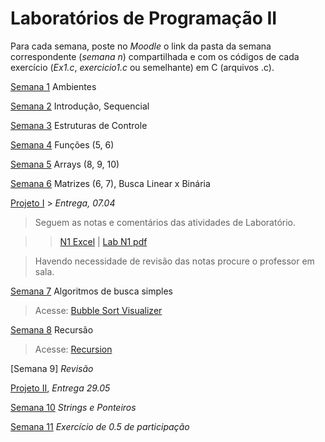 # Laboratórios de Programação II

Para cada semana, poste no *Moodle* o link da pasta da semana correspondente (*semana n*) compartilhada e com os códigos de cada exercício (*Ex1.c*, *exercicio1.c* ou semelhante) em C (arquivos .c).

[Semana 1](https://github.com/Rogerio-mack/LP2_2024S1/blob/main/Semana1/ap2-semana1-lab.pdf) Ambientes

[Semana 2](https://github.com/Rogerio-mack/LP2_2024S1/blob/main/Semana2/ap2-semana2-lab.pdf) Introdução, Sequencial

[Semana 3](https://github.com/Rogerio-mack/LP2_2024S1/blob/main/Semana3/ap2-semana3-lab.pdf) Estruturas de Controle

[Semana 4](https://github.com/Rogerio-mack/LP2_2024S1/blob/main/Semana4/ap2-semana4-lab.pdf) Funções (5, 6)

[Semana 5](https://github.com/Rogerio-mack/LP2_2024S1/blob/main/Semana5/ap2-semana5-lab.pdf) Arrays (8, 9, 10)

[Semana 6](https://github.com/Rogerio-mack/LP2_2024S1/blob/main/Semana6/ap2-semana6-matrizes.pdf) Matrizes (6, 7), Busca Linear x Binária

[Projeto I](https://github.com/Rogerio-mack/LP2_2024S1/blob/main/AP2_PROJETO1.pdf) > *Entrega, 07.04*

> Seguem as notas e comentários das atividades de Laboratório.
 
>> [N1 Excel](https://github.com/Rogerio-mack/LP2_2024S1/raw/main/02N11%20Notas_N1.xlsx) | [Lab N1 pdf](https://github.com/Rogerio-mack/LP2_2024S1/raw/main/02N11%20Notas_N1b.pdf)

> Havendo necessidade de revisão das notas procure o professor em sala.

[Semana 7](https://github.com/Rogerio-mack/LP2_2024S1/blob/main/Semana7/ap2-semana12-lab.pdf) Algoritmos de busca simples

> Acesse: [Bubble Sort Visualizer](https://www.hackerearth.com/practice/algorithms/sorting/bubble-sort/visualize/)

[Semana 8](https://github.com/Rogerio-mack/LP2_2024S1/blob/main/Semana8/APII-2023.2%20-%20Exerc%C3%ADcios%20sobre%20recurs%C3%A3o.pdf) Recursão

> Acesse: [Recursion](https://github.com/Rogerio-mack/LP2_2024S1/blob/main/recursion.md)

[Semana 9] *Revisão*

[Projeto II](https://github.com/Rogerio-mack/LP2_2024S1/blob/main/Projeto-Dicionario_do_Samuel.pdf), *Entrega 29.05*

[Semana 10](https://github.com/Rogerio-mack/LP2_2024S1/blob/main/Semana10/Lab10.md) *Strings e Ponteiros*

[Semana 11](https://github.com/Rogerio-mack/LP2_2024S1/blob/main/Semana11/participacao.pdf) *Exercício de 0.5 de participação*





